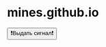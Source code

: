 # mines.github.io
<!DOCTYPE html>
<html lang="ru">
<head>
    <meta charset="UTF-8">
    <meta name="viewport" content="width=device-width, initial-scale=1.0">
    <title>Mines</title>
    <link rel="stylesheet" href="style.css">
</head>
<body>
    <div id="loading" style="display: none;">
        <img src="loading.gif" alt="Загрузка...">
    </div>
    <button id="flipButton">❗Выдать сигнал❗</button>
    <div id="photoContainer"></div>
    <script src="script.js"></script>
</body>
</html>
